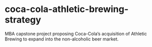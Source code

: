 # coca-cola-athletic-brewing-strategy
MBA capstone project proposing Coca-Cola’s acquisition of Athletic Brewing to expand into the non-alcoholic beer market.

